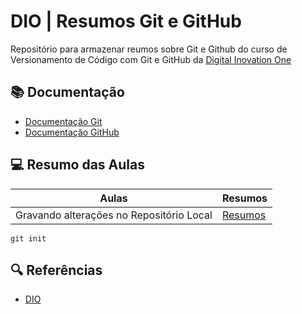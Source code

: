 # DIO | Resumos Git e GitHub

Repositório para armazenar reumos sobre Git e Github do curso de Versionamento de Código com Git e GitHub da [Digital Inovation One](https://www.dio.me/)

## 📚 Documentação
- [Documentação Git](https://git-scm.com/doc)
- [Documentação GitHub](https://docs.github.com.br/)

## 💻 Resumo das Aulas

|  Aulas  |  Resumos  |
|---------|-----------|
| Gravando alterações no Repositório Local | [Resumos]() |

```
git init
```

## 🔍 Referências
- [DIO]()

